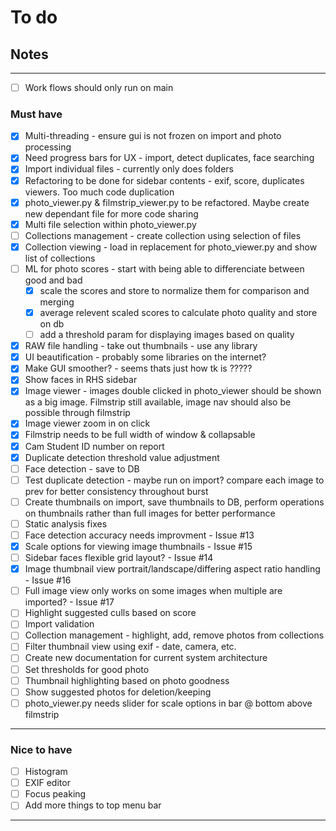 # To do

## Notes

---

- [ ] Work flows should only run on main

### Must have

- [x] Multi-threading - ensure gui is not frozen on import and photo processing
- [X] Need progress bars for UX - import, detect duplicates, face searching
- [x] Import individual files - currently only does folders
- [x] Refactoring to be done for sidebar contents - exif, score, duplicates viewers. Too much code duplication
- [x] photo_viewer.py & filmstrip_viewer.py to be refactored. Maybe create new dependant file for more code sharing
- [x] Multi file selection within photo_viewer.py
- [ ] Collections management - create collection using selection of files
- [x] Collection viewing - load in replacement for photo_viewer.py and show list of collections
- [ ] ML for photo scores - start with being able to differenciate between good and bad
    - [x] scale the scores and store to normalize them for comparison and merging
    - [x] average relevent scaled scores to calculate photo quality and store on db
    - [ ] add a threshold param for displaying images based on quality
- [x] RAW file handling - take out thumbnails - use any library
- [x] UI beautification - probably some libraries on the internet?
- [x] Make GUI smoother? - seems thats just how tk is ?????
- [x] Show faces in RHS sidebar
- [x] Image viewer - images double clicked in photo_viewer should be shown as a big image. Filmstrip still available, image nav should also be possible through filmstrip
- [x] Image viewer zoom in on click
- [x] Filmstrip needs to be full width of window & collapsable
- [x] Cam Student ID number on report
- [x] Duplicate detection threshold value adjustment
- [ ] Face detection - save to DB
- [ ] Test duplicate detection - maybe run on import? compare each image to prev for better consistency throughout burst
- [ ] Create thumbnails on import, save thumbnails to DB, perform operations on thumbnails rather than full images for better performance
- [ ] Static analysis fixes
- [ ] Face detection accuracy needs improvment - Issue #13
- [x] Scale options for viewing image thumbnails - Issue #15
- [ ] Sidebar faces flexible grid layout? - Issue #14
- [x] Image thumbnail view portrait/landscape/differing aspect ratio handling - Issue #16
- [ ] Full image view only works on some images when multiple are imported? - Issue #17
- [ ] Highlight suggested culls based on score
- [ ] Import validation
- [ ] Collection management - highlight, add, remove photos from collections
- [ ] Filter thumbnail view using exif - date, camera, etc.
- [ ] Create new documentation for current system architecture
- [ ] Set thresholds for good photo
- [ ] Thumbnail highlighting based on photo goodness
- [ ] Show suggested photos for deletion/keeping
- [ ] photo_viewer.py needs slider for scale options in bar @ bottom above filmstrip

---

### Nice to have

- [ ] Histogram
- [ ] EXIF editor
- [ ] Focus peaking
- [ ] Add more things to top menu bar

---
